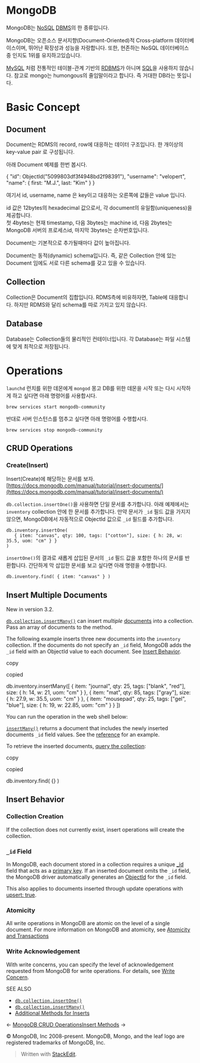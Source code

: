 # MongoDB  

MongoDB는 [NoSQL](https://namu.wiki/w/NoSQL "NoSQL")  [DBMS](https://namu.wiki/w/DBMS "DBMS")의 한 종류입니다.

MongoDB는 오픈소스 문서지향(Document-Oriented)적 Cross-platform 데이터베이스이며, 뛰어난 확장성과 성능을 자랑합니다. 또한, 현존하는 NoSQL 데이터베이스 중 인지도 1위를 유지하고있습니다.

[MySQL](https://namu.wiki/w/MySQL "MySQL") 처럼 전통적인 테이블-관계 기반의 [RDBMS](https://namu.wiki/w/RDBMS "RDBMS")가 아니며 [SQL](https://namu.wiki/w/SQL "SQL")을 사용하지 않습니다. 참고로 mongo는 humongous의 줄임말이라고 합니다. 즉 거대한 DB라는 뜻입니다.

# Basic Concept

## Document

Document는 RDMS의 record, row에 대응하는 데이터 구조입니다. 한 개이상의  key-value pair 로 구성됩니다.

아래 Document 예제를 한번 봅시다.

{
    "id": ObjectId("5099803df3f4948bd2f98391"),
    "username": "velopert",
    "name": { first: "M.J.", last: "Kim" }
}

여기서 id, username, name 은 key이고 대응하는 오른쪽에 값들은 value 입니다.

id 값은 12bytes의 hexadecimal 값으로서, 각 document의 유일함(uniqueness)을 제공합니다.  
첫 4bytes는 현재 timestamp, 다음 3bytes는 machine id, 다음 2bytes는 MongoDB 서버의 프로세스id, 마지막 3bytes는 순차번호입니다.

Document는 기본적으로 추가될때마다 값이 높아집니다.

Document는 동적(dynamic) schema입니다. 즉, 같은 Collection 안에 있는 Document 임에도 서로 다른 schema를 갖고 있을 수 있습니다.

## Collection

Collection은 Document의 집합입니다. RDMS측에 비유하자면, Table에 대응합니다. 하지만 RDMS와 달리 schema를 따로 가지고 있지 않습니다.

## Database

Database는 Collection들의 물리적인 컨테이너입니다. 각 Database는 파일 시스템에 맞게 최적으로 저장됩니다.

# Operations

`launchd` 런치를 위한 데몬에게 `mongod` 몽고 DB를 위한 데몬을 시작 또는 다시 시작하게 하고 싶다면 아래 명령어를 사용합시다. 

```
brew services start mongodb-community
```
반대로 서버 인스턴스를 멈추고 싶다면 아래 명령어를 수행합시다. 
```
brew services stop mongodb-community
```

## CRUD Operations

### Create(Insert)

Insert(Create)에 해당하는 문서를 보자. [https://docs.mongodb.com/manual/tutorial/insert-documents/](https://docs.mongodb.com/manual/tutorial/insert-documents/)

`db.collection.insertOne()`을 사용하면 단일 문서를 추가합니다. 아래 예제에서는 `inventory`  collection 안에 한 문서를 추가합니다. 만약 문서가 `_id`  필드 값을 가지지 않으면, MongoDB에서 자동적으로 ObjectId 값으로  `_id` 필드를 추가합니다. 

```
db.inventory.insertOne(
   { item: "canvas", qty: 100, tags: ["cotton"], size: { h: 28, w: 35.5, uom: "cm" } }
)
```

`insertOne()`의 결과로 새롭게 삽입된 문서의 `_id` 필드 값을 포함한 하나의 문서를 반환합니다.  간단하게 막 삽입한 문서를 보고 싶다면 아래 명령을 수행합니다.

```
db.inventory.find( { item: "canvas" } )
```

## Insert Multiple Documents[](https://docs.mongodb.com/manual/tutorial/insert-documents/#insert-multiple-documents "Permalink to this headline")

New in version 3.2.

[`db.collection.insertMany()`](https://docs.mongodb.com/manual/reference/method/db.collection.insertMany/#db.collection.insertMany "db.collection.insertMany()")  can insert  _multiple_  [documents](https://docs.mongodb.com/manual/core/document/#bson-document-format)  into a collection. Pass an array of documents to the method.

The following example inserts three new documents into the  `inventory`  collection. If the documents do not specify an  `_id`  field, MongoDB adds the  `_id`  field with an ObjectId value to each document. See  [Insert Behavior](https://docs.mongodb.com/manual/tutorial/insert-documents/#write-op-insert-behavior).

copy

copied

db.inventory.insertMany([
   { item: "journal", qty: 25, tags: ["blank", "red"], size: { h: 14, w: 21, uom: "cm" } },
   { item: "mat", qty: 85, tags: ["gray"], size: { h: 27.9, w: 35.5, uom: "cm" } },
   { item: "mousepad", qty: 25, tags: ["gel", "blue"], size: { h: 19, w: 22.85, uom: "cm" } }
])

You can run the operation in the web shell below:

[`insertMany()`](https://docs.mongodb.com/manual/reference/method/db.collection.insertMany/#db.collection.insertMany "db.collection.insertMany()")  returns a document that includes the newly inserted documents  `_id`  field values. See the  [reference](https://docs.mongodb.com/manual/reference/method/db.collection.insertMany/#insertmany-examples)  for an example.

To retrieve the inserted documents,  [query the collection](https://docs.mongodb.com/manual/tutorial/query-documents/#read-operations-query-document):

copy

copied

db.inventory.find( {} )

## Insert Behavior[](https://docs.mongodb.com/manual/tutorial/insert-documents/#insert-behavior "Permalink to this headline")

### Collection Creation[](https://docs.mongodb.com/manual/tutorial/insert-documents/#collection-creation "Permalink to this headline")

If the collection does not currently exist, insert operations will create the collection.

### `_id`  Field[](https://docs.mongodb.com/manual/tutorial/insert-documents/#insert-id-field "Permalink to this headline")

In MongoDB, each document stored in a collection requires a unique  [_id](https://docs.mongodb.com/manual/reference/glossary/#term-id)  field that acts as a  [primary key](https://docs.mongodb.com/manual/reference/glossary/#term-primary-key). If an inserted document omits the  `_id`  field, the MongoDB driver automatically generates an  [ObjectId](https://docs.mongodb.com/manual/reference/bson-types/#objectid)  for the  `_id`  field.

This also applies to documents inserted through update operations with  [upsert: true](https://docs.mongodb.com/manual/reference/method/db.collection.update/#upsert-parameter).

### Atomicity[](https://docs.mongodb.com/manual/tutorial/insert-documents/#atomicity "Permalink to this headline")

All write operations in MongoDB are atomic on the level of a single document. For more information on MongoDB and atomicity, see  [Atomicity and Transactions](https://docs.mongodb.com/manual/core/write-operations-atomicity/)

### Write Acknowledgement[](https://docs.mongodb.com/manual/tutorial/insert-documents/#write-acknowledgement "Permalink to this headline")

With write concerns, you can specify the level of acknowledgement requested from MongoDB for write operations. For details, see  [Write Concern](https://docs.mongodb.com/manual/reference/write-concern/).

SEE ALSO

-   [`db.collection.insertOne()`](https://docs.mongodb.com/manual/reference/method/db.collection.insertOne/#db.collection.insertOne "db.collection.insertOne()")
-   [`db.collection.insertMany()`](https://docs.mongodb.com/manual/reference/method/db.collection.insertMany/#db.collection.insertMany "db.collection.insertMany()")
-   [Additional Methods for Inserts](https://docs.mongodb.com/manual/reference/insert-methods/#additional-inserts)

← [MongoDB CRUD Operations](https://docs.mongodb.com/manual/crud/ "Previous Section: MongoDB CRUD Operations")[Insert Methods](https://docs.mongodb.com/manual/reference/insert-methods/ "Next Section: Insert Methods") →

© MongoDB, Inc 2008-present. MongoDB, Mongo, and the leaf logo are registered trademarks of MongoDB, Inc.


> Written with [StackEdit](https://stackedit.io/).
<!--stackedit_data:
eyJoaXN0b3J5IjpbMTQ0NTM2MjUyLC0yMDU3MTcwNzkwLDczMD
k5ODExNl19
-->